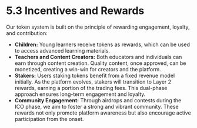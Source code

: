 # 5.3 Incentives and Rewards

Our token system is built on the principle of rewarding engagement, loyalty, and contribution:

* **Children:** Young learners receive tokens as rewards, which can be used to access advanced learning materials.
* **Teachers and Content Creators:** Both educators and individuals can earn through content creation. Quality content, once approved, can be monetized, creating a win-win for creators and the platform.
* **Stakers:** Users staking tokens benefit from a fixed revenue model initially. As the platform evolves, stakers will transition to Layer 2 rewards, earning a portion of the trading fees. This dual-phase approach ensures long-term engagement and loyalty.
* **Community Engagement:** Through airdrops and contests during the ICO phase, we aim to foster a strong and vibrant community. These rewards not only promote platform awareness but also encourage active participation from the onset.
